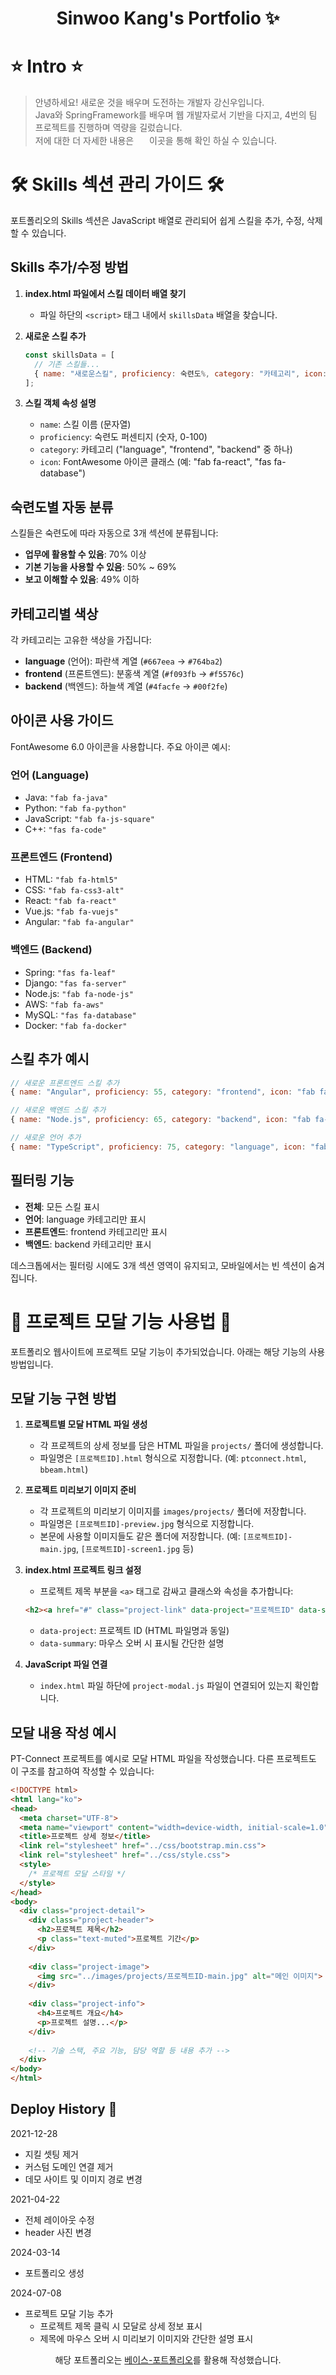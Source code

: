 <p align="center">
  <h1 align="center">Sinwoo Kang's Portfolio ✨</h1>

</p>

# ⭐️ Intro ⭐️
> 안녕하세요! 새로운 것을 배우며 도전하는 개발자 강신우입니다.<br>
> Java와 SpringFramework를 배우며 웹 개발자로서 기반을 다지고, 4번의 팀 프로젝트를 진행하며 역량을 길렀습니다.<br>
> 저에 대한 더 자세한 내용은 <a href='https://sinukang.github.io'><img src= "https://img.shields.io/badge/Portfolio-8A2BE2" style="height:17px"></a> 이곳을 통해 확인 하실 수 있습니다.

# 🛠️ Skills 섹션 관리 가이드 🛠️

포트폴리오의 Skills 섹션은 JavaScript 배열로 관리되어 쉽게 스킬을 추가, 수정, 삭제할 수 있습니다.

## Skills 추가/수정 방법

1. **index.html 파일에서 스킬 데이터 배열 찾기**
   - 파일 하단의 `<script>` 태그 내에서 `skillsData` 배열을 찾습니다.

2. **새로운 스킬 추가**
   ```javascript
   const skillsData = [
     // 기존 스킬들...
     { name: "새로운스킬", proficiency: 숙련도%, category: "카테고리", icon: "FontAwesome아이콘클래스" }
   ];
   ```

3. **스킬 객체 속성 설명**
   - `name`: 스킬 이름 (문자열)
   - `proficiency`: 숙련도 퍼센티지 (숫자, 0-100)
   - `category`: 카테고리 ("language", "frontend", "backend" 중 하나)
   - `icon`: FontAwesome 아이콘 클래스 (예: "fab fa-react", "fas fa-database")

## 숙련도별 자동 분류

스킬들은 숙련도에 따라 자동으로 3개 섹션에 분류됩니다:

- **업무에 활용할 수 있음**: 70% 이상
- **기본 기능을 사용할 수 있음**: 50% ~ 69%
- **보고 이해할 수 있음**: 49% 이하

## 카테고리별 색상

각 카테고리는 고유한 색상을 가집니다:

- **language** (언어): 파란색 계열 (`#667eea` → `#764ba2`)
- **frontend** (프론트엔드): 분홍색 계열 (`#f093fb` → `#f5576c`)
- **backend** (백엔드): 하늘색 계열 (`#4facfe` → `#00f2fe`)

## 아이콘 사용 가이드

FontAwesome 6.0 아이콘을 사용합니다. 주요 아이콘 예시:

### 언어 (Language)
- Java: `"fab fa-java"`
- Python: `"fab fa-python"`
- JavaScript: `"fab fa-js-square"`
- C++: `"fas fa-code"`

### 프론트엔드 (Frontend)
- HTML: `"fab fa-html5"`
- CSS: `"fab fa-css3-alt"`
- React: `"fab fa-react"`
- Vue.js: `"fab fa-vuejs"`
- Angular: `"fab fa-angular"`

### 백엔드 (Backend)
- Spring: `"fas fa-leaf"`
- Django: `"fas fa-server"`
- Node.js: `"fab fa-node-js"`
- AWS: `"fab fa-aws"`
- MySQL: `"fas fa-database"`
- Docker: `"fab fa-docker"`

## 스킬 추가 예시

```javascript
// 새로운 프론트엔드 스킬 추가
{ name: "Angular", proficiency: 55, category: "frontend", icon: "fab fa-angular" },

// 새로운 백엔드 스킬 추가
{ name: "Node.js", proficiency: 65, category: "backend", icon: "fab fa-node-js" },

// 새로운 언어 추가
{ name: "TypeScript", proficiency: 75, category: "language", icon: "fab fa-js-square" }
```

## 필터링 기능

- **전체**: 모든 스킬 표시
- **언어**: language 카테고리만 표시
- **프론트엔드**: frontend 카테고리만 표시
- **백엔드**: backend 카테고리만 표시

데스크톱에서는 필터링 시에도 3개 섹션 영역이 유지되고, 모바일에서는 빈 섹션이 숨겨집니다.



# 💫 프로젝트 모달 기능 사용법 💫

포트폴리오 웹사이트에 프로젝트 모달 기능이 추가되었습니다. 아래는 해당 기능의 사용 방법입니다.

## 모달 기능 구현 방법

1. **프로젝트별 모달 HTML 파일 생성**
   - 각 프로젝트의 상세 정보를 담은 HTML 파일을 `projects/` 폴더에 생성합니다.
   - 파일명은 `[프로젝트ID].html` 형식으로 지정합니다. (예: `ptconnect.html`, `bbeam.html`)

2. **프로젝트 미리보기 이미지 준비**
   - 각 프로젝트의 미리보기 이미지를 `images/projects/` 폴더에 저장합니다.
   - 파일명은 `[프로젝트ID]-preview.jpg` 형식으로 지정합니다.
   - 본문에 사용할 이미지들도 같은 폴더에 저장합니다. (예: `[프로젝트ID]-main.jpg`, `[프로젝트ID]-screen1.jpg` 등)

3. **index.html 프로젝트 링크 설정**
   - 프로젝트 제목 부분을 `<a>` 태그로 감싸고 클래스와 속성을 추가합니다:
   ```html
   <h2><a href="#" class="project-link" data-project="프로젝트ID" data-summary="간단한 설명">프로젝트 제목</a></h2>
   ```
   - `data-project`: 프로젝트 ID (HTML 파일명과 동일)
   - `data-summary`: 마우스 오버 시 표시될 간단한 설명

4. **JavaScript 파일 연결**
   - `index.html` 파일 하단에 `project-modal.js` 파일이 연결되어 있는지 확인합니다.

## 모달 내용 작성 예시

PT-Connect 프로젝트를 예시로 모달 HTML 파일을 작성했습니다. 다른 프로젝트도 이 구조를 참고하여 작성할 수 있습니다:

```html
<!DOCTYPE html>
<html lang="ko">
<head>
  <meta charset="UTF-8">
  <meta name="viewport" content="width=device-width, initial-scale=1.0">
  <title>프로젝트 상세 정보</title>
  <link rel="stylesheet" href="../css/bootstrap.min.css">
  <link rel="stylesheet" href="../css/style.css">
  <style>
    /* 프로젝트 모달 스타일 */
  </style>
</head>
<body>
  <div class="project-detail">
    <div class="project-header">
      <h2>프로젝트 제목</h2>
      <p class="text-muted">프로젝트 기간</p>
    </div>
    
    <div class="project-image">
      <img src="../images/projects/프로젝트ID-main.jpg" alt="메인 이미지">
    </div>
    
    <div class="project-info">
      <h4>프로젝트 개요</h4>
      <p>프로젝트 설명...</p>
    </div>
    
    <!-- 기술 스택, 주요 기능, 담당 역할 등 내용 추가 -->
  </div>
</body>
</html>
```

## Deploy History 🌳

2021-12-28

- 지킬 셋팅 제거
- 커스텀 도메인 연결 제거
- 데모 사이트 및 이미지 경로 변경

2021-04-22

- 전체 레이아웃 수정
- header 사진 변경

2024-03-14

- 포트폴리오 생성

2024-07-08

- 프로젝트 모달 기능 추가
  - 프로젝트 제목 클릭 시 모달로 상세 정보 표시
  - 제목에 마우스 오버 시 미리보기 이미지와 간단한 설명 표시

<p align="center">
해당 포트폴리오는 <a href="https://congchu.github.io/web-porfolio/">베이스-포트폴리오</a>를 활용해 작성했습니다.
<br/>